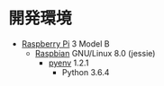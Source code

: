 # 開発環境

* [Raspberry Pi](https://ja.wikipedia.org/wiki/Raspberry_Pi) 3 Model B
    * [Raspbian](http://ytyaru.hatenablog.com/entry/2016/12/01/100000) GNU/Linux 8.0 (jessie)
        * [pyenv](http://ytyaru.hatenablog.com/entry/2019/01/06/000000) 1.2.1
            * Python 3.6.4

